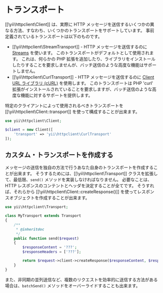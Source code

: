 トランスポート
==============

[[\yii\httpclient\Client]] は、実際に HTTP メッセージを送信するいくつかの異なる方法、すなわち、いくつかのトランスポートをサポートしています。
事前定義されているトランスポートは以下のものです。

 - [[\yii\httpclient\StreamTransport]] - HTTP メッセージを送信するのに [Streams](http://php.net/manual/ja/book.stream.php) を使います。
   このトランスポートがデフォルトとして使用されます。
   これは、何らかの PHP 拡張を追加したり、ライブラリをインストールしたりすることを要求しませんが、バッチ送信のような高度な機能はサポートしません。
 - [[\yii\httpclient\CurlTransport]] - HTTP メッセージを送信するのに [Client URL ライブラリ (cURL)](http://php.net/manual/ja/book.curl.php) を使用します。
   このトランスポートは PHP 'curl' 拡張がインストールされていることを要求しますが、バッチ送信のような高度な機能に対するサポートを提供します。

特定のクライアントによって使用されるべきトランスポートを [[\yii\httpclient\Client::transport]] を使って構成することが出来ます。

```php
use yii\httpclient\Client;

$client = new Client([
    'transport' => 'yii\httpclient\CurlTransport'
]);
```


## カスタム・トランスポートを作成する

メッセージの送信を独自の方法で行うあなた自身のトランスポートを作成することが出来ます。
そうするためには、[[\yii\httpclient\Transport]] クラスを拡張して、最低限、`send()` メソッドを実装しなければなりません。
必要なことは、HTTP レスポンスのコンテントとヘッダを決定することが全てです。
そうすれば、それらから [[\yii\httpclient\Client::createResponse()]] を使ってレスポンスオブジェクトを作成することが出来ます。

```php
use yii\httpclient\Transport;

class MyTransport extends Transport
{
    /**
     * @inheritdoc
     */
    public function send($request)
    {
        $responseContent = '???';
        $responseHeaders = ['???'];

        return $request->client->createResponse($responseContent, $responseHeaders);
    }
}
```

また、非同期の並列送信など、複数のリクエストを効率的に送信する方法がある場合は、`batchSend()` メソッドをオーバーライドすることも出来ます。
